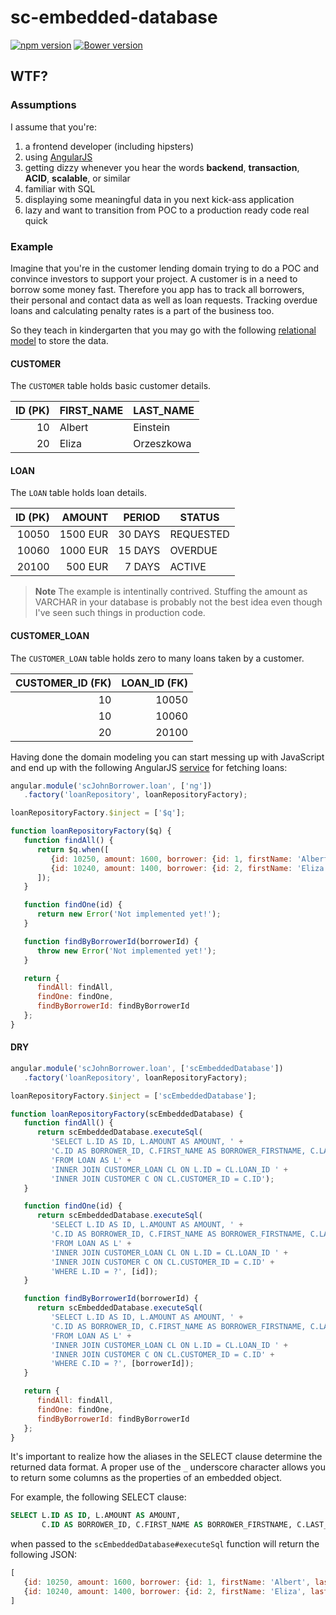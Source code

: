 sc-embedded-database
====================

[![npm version](https://badge.fury.io/js/sc-embedded-database.svg)](http://badge.fury.io/js/sc-embedded-database)
[![Bower version](https://badge.fury.io/bo/sc-embedded-database.svg)](http://badge.fury.io/bo/sc-embedded-database)

## WTF?

### Assumptions

I assume that you're:

1. a frontend developer (including hipsters)
2. using [AngularJS](https://angularjs.org/)
3. getting dizzy whenever you hear the words **backend**, **transaction**, **ACID**, **scalable**, or similar
4. familiar with SQL
5. displaying some meaningful data in you next kick-ass application
6. lazy and want to transition from POC to a production ready code real quick

### Example

Imagine that you're in the customer lending domain trying to do a POC and convince investors
to support your project. A customer is in a need to borrow some money fast. Therefore you app has
to track all borrowers, their personal and contact data as well as loan requests. Tracking overdue
loans and calculating penalty rates is a part of the business too.

So they teach in kindergarten that you may go with the following
[relational model](https://en.wikipedia.org/wiki/Relational_model) to store the data.

#### CUSTOMER

The `CUSTOMER` table holds basic customer details.

| ID (PK) | FIRST_NAME | LAST_NAME  |
|--------:|------------|------------|
|      10 | Albert     | Einstein   |
|      20 | Eliza      | Orzeszkowa |

#### LOAN

The `LOAN` table holds loan details.

| ID (PK)    | AMOUNT   | PERIOD  | STATUS    |
|-----------:|---------:|--------:|-----------|
| 10050      | 1500 EUR | 30 DAYS | REQUESTED |
| 10060      | 1000 EUR | 15 DAYS | OVERDUE   |
| 20100      |  500 EUR |  7 DAYS | ACTIVE    |

> **Note** The example is intentinally contrived. Stuffing the amount
> as VARCHAR in your database is probably not the best idea even though
> I've seen such things in production code.

#### CUSTOMER_LOAN

The `CUSTOMER_LOAN` table holds zero to many loans taken by a customer.

| CUSTOMER_ID (FK) | LOAN_ID (FK) |
|-----------------:|-------------:|
|               10 |        10050 |
|               10 |        10060 |
|               20 |        20100 |

Having done the domain modeling you can start messing up with JavaScript and end up with the following AngularJS
[service](https://docs.angularjs.org/guide/services) for fetching loans:

```js
angular.module('scJohnBorrower.loan', ['ng'])
   .factory('loanRepository', loanRepositoryFactory);

loanRepositoryFactory.$inject = ['$q'];

function loanRepositoryFactory($q) {
   function findAll() {
      return $q.when([
         {id: 10250, amount: 1600, borrower: {id: 1, firstName: 'Albert', lastName: 'Einstein'}},
         {id: 10240, amount: 1400, borrower: {id: 2, firstName: 'Eliza', lastName: 'Orzeszkowa'}}
      ]);
   }

   function findOne(id) {
      return new Error('Not implemented yet!');
   }

   function findByBorrowerId(borrowerId) {
      throw new Error('Not implemented yet!');
   }

   return {
      findAll: findAll,
      findOne: findOne,
      findByBorrowerId: findByBorrowerId
   };
}
```

#### DRY

```js
angular.module('scJohnBorrower.loan', ['scEmbeddedDatabase'])
   .factory('loanRepository', loanRepositoryFactory);

loanRepositoryFactory.$inject = ['scEmbeddedDatabase'];

function loanRepositoryFactory(scEmbeddedDatabase) {
   function findAll() {
      return scEmbeddedDatabase.executeSql(
         'SELECT L.ID AS ID, L.AMOUNT AS AMOUNT, ' +
         'C.ID AS BORROWER_ID, C.FIRST_NAME AS BORROWER_FIRSTNAME, C.LAST_NAME AS BORROWER_LASTNAME ' +
         'FROM LOAN AS L' +
         'INNER JOIN CUSTOMER_LOAN CL ON L.ID = CL.LOAN_ID ' +
         'INNER JOIN CUSTOMER C ON CL.CUSTOMER_ID = C.ID');
   }

   function findOne(id) {
      return scEmbeddedDatabase.executeSql(
         'SELECT L.ID AS ID, L.AMOUNT AS AMOUNT, ' +
         'C.ID AS BORROWER_ID, C.FIRST_NAME AS BORROWER_FIRSTNAME, C.LAST_NAME AS BORROWER_LASTNAME ' +
         'FROM LOAN AS L' +
         'INNER JOIN CUSTOMER_LOAN CL ON L.ID = CL.LOAN_ID ' +
         'INNER JOIN CUSTOMER C ON CL.CUSTOMER_ID = C.ID' +
         'WHERE L.ID = ?', [id]);
   }

   function findByBorrowerId(borrowerId) {
      return scEmbeddedDatabase.executeSql(
         'SELECT L.ID AS ID, L.AMOUNT AS AMOUNT, ' +
         'C.ID AS BORROWER_ID, C.FIRST_NAME AS BORROWER_FIRSTNAME, C.LAST_NAME AS BORROWER_LASTNAME ' +
         'FROM LOAN AS L' +
         'INNER JOIN CUSTOMER_LOAN CL ON L.ID = CL.LOAN_ID ' +
         'INNER JOIN CUSTOMER C ON CL.CUSTOMER_ID = C.ID' +
         'WHERE C.ID = ?', [borrowerId]);
   }

   return {
      findAll: findAll,
      findOne: findOne,
      findByBorrowerId: findByBorrowerId
   };
}
```

It's important to realize how the aliases in the SELECT clause determine the returned data format.
A proper use of the `_` underscore character allows you to return some columns as the properties of
an embedded object.

For example, the following SELECT clause:

```sql
SELECT L.ID AS ID, L.AMOUNT AS AMOUNT,
       C.ID AS BORROWER_ID, C.FIRST_NAME AS BORROWER_FIRSTNAME, C.LAST_NAME AS BORROWER_LASTNAME
```

when passed to the `scEmbeddedDatabase#executeSql` function will return the following JSON:

```js
[
   {id: 10250, amount: 1600, borrower: {id: 1, firstName: 'Albert', lastName: 'Einstein'}},
   {id: 10240, amount: 1400, borrower: {id: 2, firstName: 'Eliza', lastName: 'Orzeszkowa'}}
]
```
